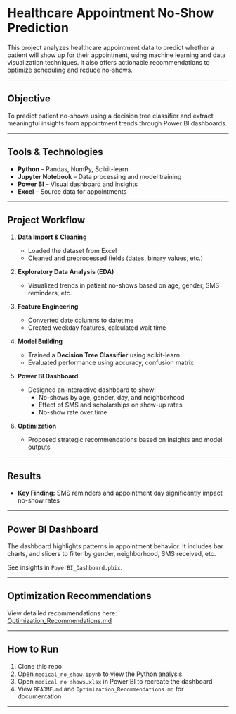 #  Healthcare Appointment No-Show Prediction

This project analyzes healthcare appointment data to predict whether a patient will show up for their appointment, using machine learning and data visualization techniques. It also offers actionable recommendations to optimize scheduling and reduce no-shows.

---

##  Objective

To predict patient no-shows using a decision tree classifier and extract meaningful insights from appointment trends through Power BI dashboards.

---

##  Tools & Technologies

- **Python** – Pandas, NumPy, Scikit-learn
- **Jupyter Notebook** – Data processing and model training
- **Power BI** – Visual dashboard and insights
- **Excel** – Source data for appointments

---

##  Project Workflow

1. **Data Import & Cleaning**
   - Loaded the dataset from Excel
   - Cleaned and preprocessed fields (dates, binary values, etc.)

2. **Exploratory Data Analysis (EDA)**
   - Visualized trends in patient no-shows based on age, gender, SMS reminders, etc.

3. **Feature Engineering**
   - Converted date columns to datetime
   - Created weekday features, calculated wait time

4. **Model Building**
   - Trained a **Decision Tree Classifier** using scikit-learn
   - Evaluated performance using accuracy, confusion matrix

5. **Power BI Dashboard**
   - Designed an interactive dashboard to show:
     - No-shows by age, gender, day, and neighborhood
     - Effect of SMS and scholarships on show-up rates
     - No-show rate over time

6. **Optimization**
   - Proposed strategic recommendations based on insights and model outputs

---

##  Results

- **Key Finding:** SMS reminders and appointment day significantly impact no-show rates

---

##  Power BI Dashboard

The dashboard highlights patterns in appointment behavior. It includes  bar charts, and slicers to filter by gender, neighborhood, SMS received, etc.

 See insights in `PowerBI_Dashboard.pbix`.

---

##  Optimization Recommendations

View detailed recommendations here:  
[ Optimization_Recommendations.md](./Optimization_Recommendations.md)

---

##  How to Run

1. Clone this repo
2. Open `medical_no_show.ipynb` to view the Python analysis
3. Open `medical no shows.xlsx` in Power BI to recreate the dashboard
4. View `README.md` and `Optimization_Recommendations.md` for documentation

---


